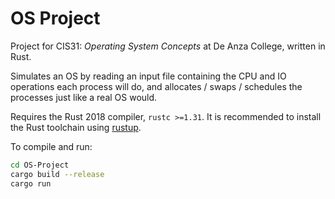 # OS Project

Project for CIS31: *Operating System Concepts* at De Anza College, written in Rust.

Simulates an OS by reading an input file containing the CPU and IO operations each process will do,
and allocates / swaps / schedules the processes just like a real OS would. 

Requires the Rust 2018 compiler, `rustc >=1.31`. 
It is recommended to install the Rust toolchain using [rustup](https://rustup.rs/).

To compile and run:
```bash
cd OS-Project 
cargo build --release
cargo run
```